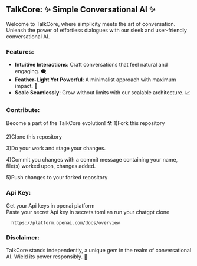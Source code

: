 ## TalkCore: ✨ Simple Conversational AI ✨

Welcome to TalkCore, where simplicity meets the art of conversation. Unleash the power of effortless dialogues with our sleek and user-friendly conversational AI.

### Features:

- **Intuitive Interactions**: Craft conversations that feel natural and engaging. 🗨️
- **Feather-Light Yet Powerful**: A minimalist approach with maximum impact. 🌟
- **Scale Seamlessly**: Grow without limits with our scalable architecture. 📈

### Contribute:
Become a part of the TalkCore evolution! 🛠️
  1)Fork this repository 
  
  2)Clone this repository
  
  3)Do your work and stage your changes.
  
  4)Commit you changes with a commit message containing your name, file(s) worked 
    upon, changes added.
    
  5)Push changes to your forked repository
  
### Api Key:
Get your Api keys in openai platform   
Paste your secret Api key in secrets.toml an run your chatgpt clone
    
      https://platform.openai.com/docs/overview 
    
### Disclaimer:
TalkCore stands independently, a unique gem in the realm of conversational AI. Wield its power responsibly. 💎

